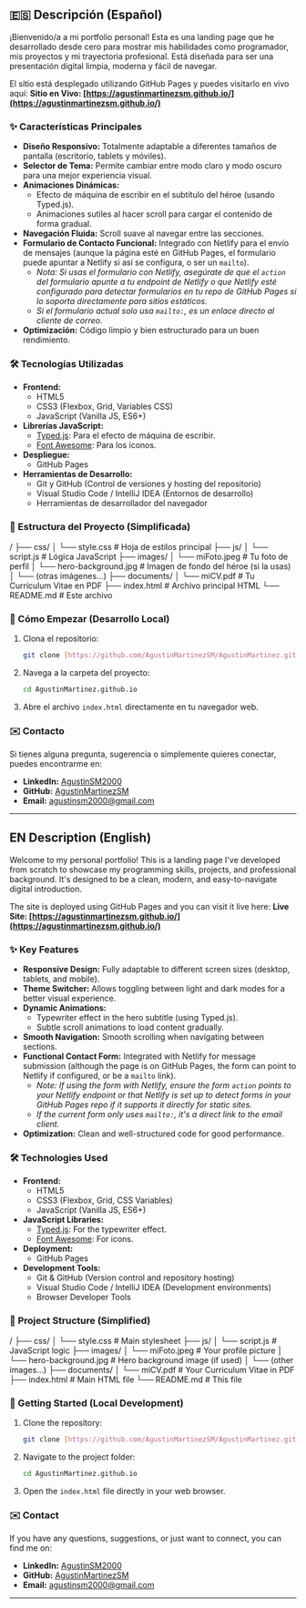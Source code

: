 ## 🇪🇸 Descripción (Español)

¡Bienvenido/a a mi portfolio personal! Esta es una landing page que he desarrollado desde cero para mostrar mis habilidades como programador, mis proyectos y mi trayectoria profesional. Está diseñada para ser una presentación digital limpia, moderna y fácil de navegar.

El sitio está desplegado utilizando GitHub Pages y puedes visitarlo en vivo aquí:
**Sitio en Vivo: [https://agustinmartinezsm.github.io/](https://agustinmartinezsm.github.io/)**

### ✨ Características Principales

* **Diseño Responsivo:** Totalmente adaptable a diferentes tamaños de pantalla (escritorio, tablets y móviles).
* **Selector de Tema:** Permite cambiar entre modo claro y modo oscuro para una mejor experiencia visual.
* **Animaciones Dinámicas:**
    * Efecto de máquina de escribir en el subtítulo del héroe (usando Typed.js).
    * Animaciones sutiles al hacer scroll para cargar el contenido de forma gradual.
* **Navegación Fluida:** Scroll suave al navegar entre las secciones.
* **Formulario de Contacto Funcional:** Integrado con Netlify para el envío de mensajes (aunque la página esté en GitHub Pages, el formulario puede apuntar a Netlify si así se configura, o ser un `mailto`).
    * _Nota: Si usas el formulario con Netlify, asegúrate de que el `action` del formulario apunte a tu endpoint de Netlify o que Netlify esté configurado para detectar formularios en tu repo de GitHub Pages si lo soporta directamente para sitios estáticos._
    * _Si el formulario actual solo usa `mailto:`, es un enlace directo al cliente de correo._
* **Optimización:** Código limpio y bien estructurado para un buen rendimiento.

### 🛠️ Tecnologías Utilizadas

* **Frontend:**
    * HTML5
    * CSS3 (Flexbox, Grid, Variables CSS)
    * JavaScript (Vanilla JS, ES6+)
* **Librerías JavaScript:**
    * [Typed.js](https://github.com/mattboldt/typed.js/): Para el efecto de máquina de escribir.
    * [Font Awesome](https://fontawesome.com/): Para los íconos.
* **Despliegue:**
    * GitHub Pages
* **Herramientas de Desarrollo:**
    * Git y GitHub (Control de versiones y hosting del repositorio)
    * Visual Studio Code / IntelliJ IDEA (Entornos de desarrollo)
    * Herramientas de desarrollador del navegador

### 📂 Estructura del Proyecto (Simplificada)

/
├── css/
│   └── style.css         # Hoja de estilos principal
├── js/
│   └── script.js         # Lógica JavaScript
├── images/
│   └── miFoto.jpeg       # Tu foto de perfil
│   └── hero-background.jpg # Imagen de fondo del héroe (si la usas)
│   └── (otras imágenes...)
├── documents/
│   └── miCV.pdf          # Tu Currículum Vitae en PDF
├── index.html            # Archivo principal HTML
└── README.md             # Este archivo


### 🚀 Cómo Empezar (Desarrollo Local)

1.  Clona el repositorio:
    ```bash
    git clone [https://github.com/AgustinMartinezSM/AgustinMartinez.github.io.git](https://github.com/AgustinMartinezSM/AgustinMartinez.github.io.git)
    ```
2.  Navega a la carpeta del proyecto:
    ```bash
    cd AgustinMartinez.github.io
    ```
3.  Abre el archivo `index.html` directamente en tu navegador web.

### ✉️ Contacto

Si tienes alguna pregunta, sugerencia o simplemente quieres conectar, puedes encontrarme en:

* **LinkedIn:** [AgustinSM2000](https://www.linkedin.com/in/AgustinSM2000)
* **GitHub:** [AgustinMartinezSM](https://github.com/AgustinMartinezSM)
* **Email:** [agustinsm2000@gmail.com](mailto:agustinsm2000@gmail.com)

---
</div>

<div id="description-english">

## EN Description (English)

Welcome to my personal portfolio! This is a landing page I've developed from scratch to showcase my programming skills, projects, and professional background. It's designed to be a clean, modern, and easy-to-navigate digital introduction.

The site is deployed using GitHub Pages and you can visit it live here:
**Live Site: [https://agustinmartinezsm.github.io/](https://agustinmartinezsm.github.io/)**

### ✨ Key Features

* **Responsive Design:** Fully adaptable to different screen sizes (desktop, tablets, and mobile).
* **Theme Switcher:** Allows toggling between light and dark modes for a better visual experience.
* **Dynamic Animations:**
    * Typewriter effect in the hero subtitle (using Typed.js).
    * Subtle scroll animations to load content gradually.
* **Smooth Navigation:** Smooth scrolling when navigating between sections.
* **Functional Contact Form:** Integrated with Netlify for message submission (although the page is on GitHub Pages, the form can point to Netlify if configured, or be a `mailto` link).
    * _Note: If using the form with Netlify, ensure the form `action` points to your Netlify endpoint or that Netlify is set up to detect forms in your GitHub Pages repo if it supports it directly for static sites._
    * _If the current form only uses `mailto:`, it's a direct link to the email client._
* **Optimization:** Clean and well-structured code for good performance.

### 🛠️ Technologies Used

* **Frontend:**
    * HTML5
    * CSS3 (Flexbox, Grid, CSS Variables)
    * JavaScript (Vanilla JS, ES6+)
* **JavaScript Libraries:**
    * [Typed.js](https://github.com/mattboldt/typed.js/): For the typewriter effect.
    * [Font Awesome](https://fontawesome.com/): For icons.
* **Deployment:**
    * GitHub Pages
* **Development Tools:**
    * Git & GitHub (Version control and repository hosting)
    * Visual Studio Code / IntelliJ IDEA (Development environments)
    * Browser Developer Tools

### 📂 Project Structure (Simplified)

/
├── css/
│   └── style.css         # Main stylesheet
├── js/
│   └── script.js         # JavaScript logic
├── images/
│   └── miFoto.jpeg       # Your profile picture
│   └── hero-background.jpg # Hero background image (if used)
│   └── (other images...)
├── documents/
│   └── miCV.pdf          # Your Curriculum Vitae in PDF
├── index.html            # Main HTML file
└── README.md             # This file


### 🚀 Getting Started (Local Development)

1.  Clone the repository:
    ```bash
    git clone [https://github.com/AgustinMartinezSM/AgustinMartinez.github.io.git](https://github.com/AgustinMartinezSM/AgustinMartinez.github.io.git)
    ```
2.  Navigate to the project folder:
    ```bash
    cd AgustinMartinez.github.io
    ```
3.  Open the `index.html` file directly in your web browser.

### ✉️ Contact

If you have any questions, suggestions, or just want to connect, you can find me on:

* **LinkedIn:** [AgustinSM2000](https://www.linkedin.com/in/AgustinSM2000)
* **GitHub:** [AgustinMartinezSM](https://github.com/AgustinMartinezSM)
* **Email:** [agustinsm2000@gmail.com](mailto:agustinsm2000@gmail.com)

---
</div>
